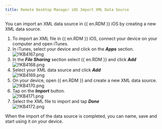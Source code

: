 ```yaml
---
title: Remote Desktop Manager iOS Import XML Data Source
---
```

You can import an XML data source in {{ en.RDM }} iOS by creating a new XML data source.  

1. To import an XML file in {{ en.RDM }} iOS, connect your device on your computer and open iTunes.
1. In iTunes, select your device and click on the ***Apps*** section.  
![!!KB4167.png](https://webdevolutions.azureedge.net/docs/en/kb/KB4167.png)
1. In the ***File Sharing*** section select {{ en.RDM }} and click ***Add***  
![!!KB4168.png](https://webdevolutions.azureedge.net/docs/en/kb/KB4168.png)
1. Select your XML data source and click ***Add***  
![!!KB4169.png](https://webdevolutions.azureedge.net/docs/en/kb/KB4169.png)
1. On your device, open {{ en.RDM }} and create a new XML data source.  
![!!KB4170.png](https://webdevolutions.azureedge.net/docs/en/kb/KB4170.png)  
1. Tap on the ***Import*** button.  
![!!KB4171.png](https://webdevolutions.azureedge.net/docs/en/kb/KB4171.png)
1. Select the XML file to import and tap ***Done***  
![!!KB4172.png](https://webdevolutions.azureedge.net/docs/en/kb/KB4172.png)  

When the import of the data source is completed, you can name, save and start using it on your device.
